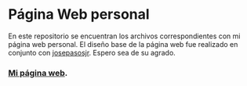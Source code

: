 <h1>Página Web personal</h1>
<p>En este repositorio se encuentran los archivos correspondientes con mi página web personal. El diseño base de la página web fue realizado en conjunto con <a href='https://github.com/josepasosjr'>josepasosjr</a>. Espero sea de su agrado.</p>
<h3><a href='https://jesusepp.github.io'>Mi página web</a>.</h3>
